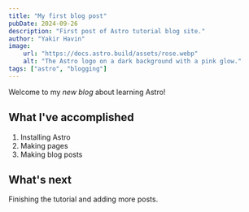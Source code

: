 ```yaml
---
title: "My first blog post"
pubDate: 2024-09-26
description: "First post of Astro tutorial blog site."
author: "Yakir Havin"
image:
    url: "https://docs.astro.build/assets/rose.webp"
    alt: "The Astro logo on a dark background with a pink glow."
tags: ["astro", "blogging"]
---
```


Welcome to my _new blog_ about learning Astro!

## What I've accomplished
1. Installing Astro
2. Making pages
3. Making blog posts

## What's next
Finishing the tutorial and adding more posts.